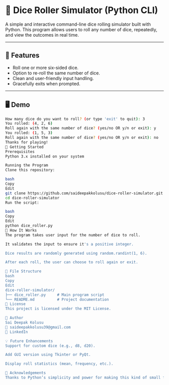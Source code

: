 # 🎲 Dice Roller Simulator (Python CLI)

A simple and interactive command-line dice rolling simulator built with Python. This program allows users to roll any number of dice, repeatedly, and view the outcomes in real time.

---

## 📌 Features

- Roll one or more six-sided dice.
- Option to re-roll the same number of dice.
- Clean and user-friendly input handling.
- Gracefully exits when prompted.

---

## 🖥️ Demo

```bash
How many dice do you want to roll? (or type 'exit' to quit): 3
You rolled: (4, 2, 6)
Roll again with the same number of dice? (yes/no OR y/n or exit): y
You rolled: (1, 5, 3)
Roll again with the same number of dice? (yes/no OR y/n or exit): no
Thanks for playing!
🚀 Getting Started
Prerequisites
Python 3.x installed on your system

Running the Program
Clone this repository:

bash
Copy
Edit
git clone https://github.com/saideepakkolusu/dice-roller-simulator.git
cd dice-roller-simulator
Run the script:

bash
Copy
Edit
python dice_roller.py
🧠 How It Works
The program takes user input for the number of dice to roll.

It validates the input to ensure it's a positive integer.

Dice results are randomly generated using random.randint(1, 6).

After each roll, the user can choose to roll again or exit.

📂 File Structure
bash
Copy
Edit
dice-roller-simulator/
├── dice_roller.py     # Main program script
└── README.md          # Project documentation
📄 License
This project is licensed under the MIT License.

👤 Author
Sai Deepak Kolusu
📧 saideepakkolusu39@gmail.com
🔗 LinkedIn

💡 Future Enhancements
Support for custom dice (e.g., d8, d20).

Add GUI version using Tkinter or PyQt.

Display roll statistics (mean, frequency, etc.).

🙏 Acknowledgements
Thanks to Python’s simplicity and power for making this kind of small fun project possible!


